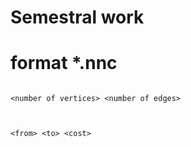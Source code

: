 # Semestral work



# format *.nnc

<code>
&lt;number of vertices> &lt;number of edges> <br>

&lt;from> &lt;to> &lt;cost>
</code>